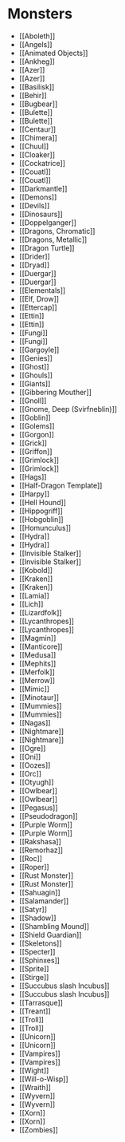 # Monsters
- [[Aboleth]]
- [[Angels]]
- [[Animated Objects]]
- [[Ankheg]]
- [[Azer]]
- [[Azer]]
- [[Basilisk]]
- [[Behir]]
- [[Bugbear]]
- [[Bulette]]
- [[Bulette]]
- [[Centaur]]
- [[Chimera]]
- [[Chuul]]
- [[Cloaker]]
- [[Cockatrice]]
- [[Couatl]]
- [[Couatl]]
- [[Darkmantle]]
- [[Demons]]
- [[Devils]]
- [[Dinosaurs]]
- [[Doppelganger]]
- [[Dragons, Chromatic]]
- [[Dragons, Metallic]]
- [[Dragon Turtle]]
- [[Drider]]
- [[Dryad]]
- [[Duergar]]
- [[Duergar]]
- [[Elementals]]
- [[Elf, Drow]]
- [[Ettercap]]
- [[Ettin]]
- [[Ettin]]
- [[Fungi]]
- [[Fungi]]
- [[Gargoyle]]
- [[Genies]]
- [[Ghost]]
- [[Ghouls]]
- [[Giants]]
- [[Gibbering Mouther]]
- [[Gnoll]]
- [[Gnome, Deep (Svirfneblin)]]
- [[Goblin]]
- [[Golems]]
- [[Gorgon]]
- [[Grick]]
- [[Griffon]]
- [[Grimlock]]
- [[Grimlock]]
- [[Hags]]
- [[Half-Dragon Template]]
- [[Harpy]]
- [[Hell Hound]]
- [[Hippogriff]]
- [[Hobgoblin]]
- [[Homunculus]]
- [[Hydra]]
- [[Hydra]]
- [[Invisible Stalker]]
- [[Invisible Stalker]]
- [[Kobold]]
- [[Kraken]]
- [[Kraken]]
- [[Lamia]]
- [[Lich]]
- [[Lizardfolk]]
- [[Lycanthropes]]
- [[Lycanthropes]]
- [[Magmin]]
- [[Manticore]]
- [[Medusa]]
- [[Mephits]]
- [[Merfolk]]
- [[Merrow]]
- [[Mimic]]
- [[Minotaur]]
- [[Mummies]]
- [[Mummies]]
- [[Nagas]]
- [[Nightmare]]
- [[Nightmare]]
- [[Ogre]]
- [[Oni]]
- [[Oozes]]
- [[Orc]]
- [[Otyugh]]
- [[Owlbear]]
- [[Owlbear]]
- [[Pegasus]]
- [[Pseudodragon]]
- [[Purple Worm]]
- [[Purple Worm]]
- [[Rakshasa]]
- [[Remorhaz]]
- [[Roc]]
- [[Roper]]
- [[Rust Monster]]
- [[Rust Monster]]
- [[Sahuagin]]
- [[Salamander]]
- [[Satyr]]
- [[Shadow]]
- [[Shambling Mound]]
- [[Shield Guardian]]
- [[Skeletons]]
- [[Specter]]
- [[Sphinxes]]
- [[Sprite]]
- [[Stirge]]
- [[Succubus slash Incubus]]
- [[Succubus slash Incubus]]
- [[Tarrasque]]
- [[Treant]]
- [[Troll]]
- [[Troll]]
- [[Unicorn]]
- [[Unicorn]]
- [[Vampires]]
- [[Vampires]]
- [[Wight]]
- [[Will-o-Wisp]]
- [[Wraith]]
- [[Wyvern]]
- [[Wyvern]]
- [[Xorn]]
- [[Xorn]]
- [[Zombies]]
